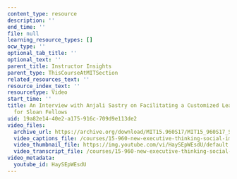 ```yaml
---
content_type: resource
description: ''
end_time: ''
file: null
learning_resource_types: []
ocw_type: ''
optional_tab_title: ''
optional_text: ''
parent_title: Instructor Insights
parent_type: ThisCourseAtMITSection
related_resources_text: ''
resource_index_text: ''
resourcetype: Video
start_time: ''
title: An Interview with Anjali Sastry on Facilitating a Customized Learning Experience
  for Sloan Fellows
uid: 19a82e14-40e2-a175-916c-709d9e113de2
video_files:
  archive_url: https://archive.org/download/MIT15.960S17/MIT15_960S17_Sastry_Instructor_Interview_300k.mp4
  video_captions_file: /courses/15-960-new-executive-thinking-social-impact-technology-projects-fall-2017-spring-2018/e63772aa4711502c992fc07e0df8409a_HaySEpWEsdU.vtt
  video_thumbnail_file: https://img.youtube.com/vi/HaySEpWEsdU/default.jpg
  video_transcript_file: /courses/15-960-new-executive-thinking-social-impact-technology-projects-fall-2017-spring-2018/5957c072253ec4ab2d85bcf4f7f7a6df_HaySEpWEsdU.pdf
video_metadata:
  youtube_id: HaySEpWEsdU
---
```

